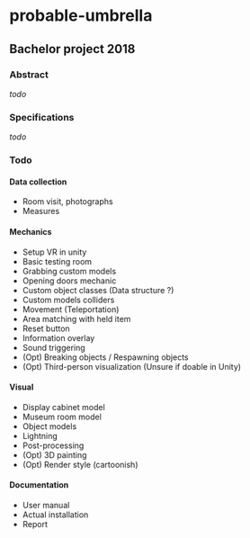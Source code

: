 # probable-umbrella

## Bachelor project 2018

### Abstract

*todo*

### Specifications

*todo*

### Todo

#### Data collection

* Room visit, photographs
* Measures

#### Mechanics

* Setup VR in unity
* Basic testing room
* Grabbing custom models
* Opening doors mechanic
* Custom object classes (Data structure ?)
* Custom models colliders
* Movement (Teleportation)
* Area matching with held item
* Reset button
* Information overlay
* Sound triggering
* (Opt) Breaking objects / Respawning objects
* (Opt) Third-person visualization (Unsure if doable in Unity)


#### Visual

* Display cabinet model
* Museum room model
* Object models
* Lightning
* Post-processing
* (Opt) 3D painting
* (Opt) Render style (cartoonish)

#### Documentation

* User manual
* Actual installation
* Report

